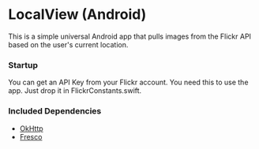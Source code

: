 # LocalView (Android) #

This is a simple universal Android app that pulls images from the Flickr API based on the user's current location.

### Startup
You can get an API Key from your Flickr account. You need this to use the app. Just drop it in FlickrConstants.swift.

### Included Dependencies ###
* [OkHttp](http://square.github.io/okhttp/)
* [Fresco](https://github.com/facebook/fresco)
